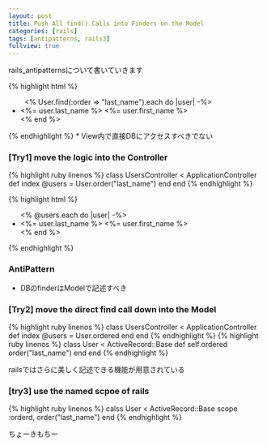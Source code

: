 ```yaml
---
layout: post
title: Push All find() Calls into Finders on the Model
categories: [rails]
tags: [antipatterns, rails3]
fullview: true
---
```


rails_antipatternsについて書いていきます

{% highlight html %}
<html>
<body>
  <ul>
     <% User.find(:order => "last_name").each do |user| -%>
      <li><%= user.last_name %> <%= user.first_name %></li>
    <% end %>
  </ul>
</body>
</html>
{% endhighlight %}
* View内で直接DBにアクセスすべきでない

### [Try1] move the logic into the Controller

{% highlight ruby linenos %}
class UsersController < ApplicationController
  def index
    @users = User.order("last_name")
  end
end
{% endhighlight %}

{% highlight html %}
<html>
<body>
  <ul>
    <% @users.each do |user| -%>
      <li><%= user.last_name %> <%= user.first_name %></li>
    <% end %>
  </ul>
</body>
</html>
{% endhighlight %}

### AntiPattern
* DBのfinderはModelで記述すべき

### [Try2] move the direct find call down into the Model
{% highlight ruby linenos %}
class UsersController < ApplicationController
  def index
    @users = User.ordered
  end
end
{% endhighlight %}
{% highlight ruby linenos %}
class User < ActiveRecord::Base
  def self.ordered
    order("last_name")
  end
end
{% endhighlight %}

railsではさらに美しく記述できる機能が用意されている

### [try3] use the named scpoe of rails
{% highlight ruby linenos %}
calss User < ActiveRecord::Base
  scope :orderd, order("last_name")
end
{% endhighlight %}

ちょーきもちー

